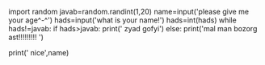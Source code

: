 import random
 javab=random.randint(1,20)
 name=input('please give me your age^-^') 
 hads=input('what is your name!')
 hads=int(hads)
 while hads!=javab:
      if hads>javab:
          print(' zyad gofyi')
      else:
          print('mal man bozorg ast!!!!!!!!! ')

print(' nice',name)


          
          



          
     

